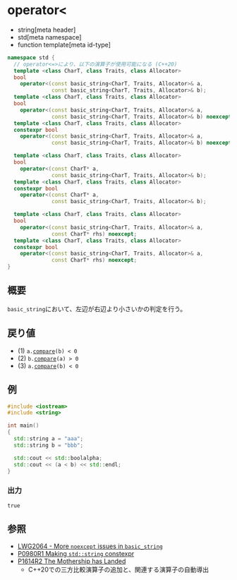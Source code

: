 # operator<
* string[meta header]
* std[meta namespace]
* function template[meta id-type]

```cpp
namespace std {
  // operator<=>により、以下の演算子が使用可能になる (C++20)
  template <class CharT, class Traits, class Allocator>
  bool
    operator<(const basic_string<CharT, Traits, Allocator>& a,
              const basic_string<CharT, Traits, Allocator>& b);          // (1) C++03
  template <class CharT, class Traits, class Allocator>
  bool
    operator<(const basic_string<CharT, Traits, Allocator>& a,
              const basic_string<CharT, Traits, Allocator>& b) noexcept; // (1) C++14
  template <class CharT, class Traits, class Allocator>
  constexpr bool
    operator<(const basic_string<CharT, Traits, Allocator>& a,
              const basic_string<CharT, Traits, Allocator>& b) noexcept; // (1) C++20

  template <class CharT, class Traits, class Allocator>
  bool
    operator<(const CharT* a,
              const basic_string<CharT, Traits, Allocator>& b);          // (2) C++03
  template <class CharT, class Traits, class Allocator>
  constexpr bool
    operator<(const CharT* a,
              const basic_string<CharT, Traits, Allocator>& b);          // (2) C++20

  template <class CharT, class Traits, class Allocator>
  bool
    operator<(const basic_string<CharT, Traits, Allocator>& a,
              const CharT* rhs) noexcept;                                // (3) C++03
  template <class CharT, class Traits, class Allocator>
  constexpr bool
    operator<(const basic_string<CharT, Traits, Allocator>& a,
              const CharT* rhs) noexcept;                                // (3) C++20
}
```

## 概要
`basic_string`において、左辺が右辺より小さいかの判定を行う。

## 戻り値
- (1) `a.`[`compare`](compare.md)`(b) < 0`
- (2) `b.`[`compare`](compare.md)`(a) > 0`
- (3) `a.`[`compare`](compare.md)`(b) < 0`


## 例
```cpp example
#include <iostream>
#include <string>

int main()
{
  std::string a = "aaa";
  std::string b = "bbb";

  std::cout << std::boolalpha;
  std::cout << (a < b) << std::endl;
}
```

### 出力
```
true
```

## 参照
- [LWG2064 - More `noexcept` issues in `basic_string`](https://wg21.cmeerw.net/lwg/issue2064)
- [P0980R1 Making `std::string` constexpr](https://www.open-std.org/jtc1/sc22/wg21/docs/papers/2019/p0980r1.pdf)
- [P1614R2 The Mothership has Landed](https://www.open-std.org/jtc1/sc22/wg21/docs/papers/2019/p1614r2.html)
    - C++20での三方比較演算子の追加と、関連する演算子の自動導出

